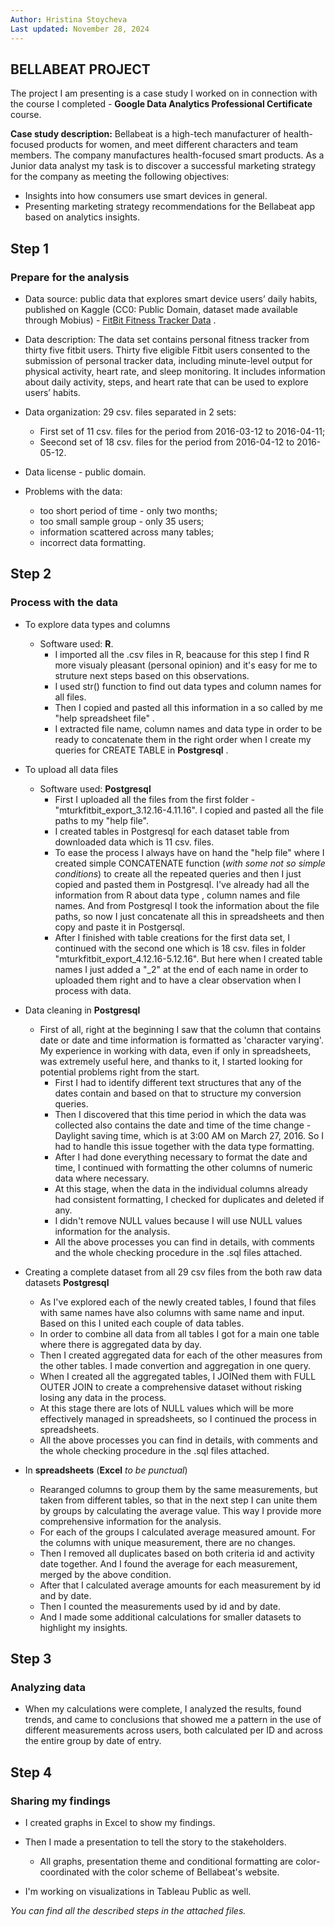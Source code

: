```yaml
--- 
Author: Hristina Stoycheva
Last updated: November 28, 2024
---
```



## BELLABEAT PROJECT

The project I am presenting is a case study I worked on in connection with the course I completed - **Google Data Analytics Professional Certificate** course.

**Case study description:**
Bellabeat is a high-tech manufacturer of health-focused products for women, and meet different characters and team members.
The company manufactures health-focused smart products.
As a Junior data analyst my task is to discover a successful marketing strategy for the company as meeting the following objectives:
* Insights into how consumers use smart devices in general.
* Presenting marketing strategy recommendations for the Bellabeat app based on analytics insights.

## Step 1 
### Prepare for the analysis

* Data source: public data that explores smart device users’ daily habits, published on Kaggle (CC0: Public Domain, dataset made available through Mobius) - [FitBit Fitness Tracker Data](https://www.kaggle.com/datasets/arashnic/fitbit) .
  
* Data description: The data set contains personal fitness tracker from thirty five fitbit users. Thirty five eligible Fitbit users consented to the submission of personal tracker data, including minute-level output for physical activity, heart rate, and sleep monitoring. It includes information about daily activity, steps, and heart rate that can be used to explore users’ habits.
  
* Data organization: 29 csv. files separated in 2 sets:
  * First set of 11 csv. files for the period from 2016-03-12 to 2016-04-11;
  * Seecond set of 18 csv. files for the period from 2016-04-12 to 2016-05-12.

* Data license - public domain.

* Problems with the data:
  * too short period of time - only two months;
  * too small sample group - only 35 users;
  * information scattered across many tables;
  * incorrect data formatting.
 
## Step 2
### Process with the data

* To explore data types and columns
  * Software used: **R**.
    * I imported all the .csv files in R, beacause for this step I find R more visualy pleasant (personal opinion) and it's easy for me to struture next steps based on this observations.
    * I used str() function to find out data types and column names for all files.
    * Then I copied and pasted all this information in a so called by me "help spreadsheet file" .
    * I extracted file name, column names and data type in order to be ready to concatenate them in the right order when I create my queries for CREATE TABLE in **Postgresql** .

* To upload all data files
  * Software used: **Postgresql**
    * First I uploaded all the files from the first folder - "mturkfitbit_export_3.12.16-4.11.16". I copied and pasted all the file paths to my "help file".
    * I created tables in Postgresql for each dataset table from downloaded data which is 11 csv. files.
    * To ease the process I always have on hand the "help file" where I created simple CONCATENATE function (*with some not so simple conditions*) to create all the repeated queries and then I just copied and pasted them in Postgresql. I've already had all the information from R about data type , column names and file names. And from Postgresql I took the information about the file paths, so now I just concatenate all this in spreadsheets and then copy and paste it in Postgersql.
    * After I finished with table creations for the first data set, I continued with the second one which is 18 csv. files in folder "mturkfitbit_export_4.12.16-5.12.16". But here when I created table names I just added a "_2" at the end of each name in order to uploaded them right and to have a clear observation when I process with data.
   
* Data cleaning in **Postgresql**
  * First of all, right at the beginning I saw that the column that contains date or date and time information is formatted as 'character varying'. My experience in working with data, even if only in spreadsheets, was extremely useful here, and thanks to it, I started looking for potential problems right from the start.
    * First I had to identify different text structures that any of the dates contain and based on that to structure my conversion queries.
    * Then I discovered that this time period in which the data was collected also contains the date and time of the time change -Daylight saving time, which is at 3:00 AM on March 27, 2016. So I had to handle this issue together with the data type formatting.
    * After I had done everything necessary to format the date and time, I continued with formatting the other columns of numeric data where necessary.
    * At this stage, when the data in the individual columns already had consistent formatting, I checked for duplicates and deleted if any.
    * I didn't remove NULL values because I will use NULL values information for the analysis.
    * All the above processes you can find in details, with comments and the whole checking procedure in the .sql files attached.

* Creating a complete dataset from all 29 csv files from the both raw data datasets **Postgresql**
  * As I've explored each of the newly created tables, I found that files with same names have also columns with same name and input. Based on this I united each couple of data tables.
  *  In order to combine all data from all tables I got for a main one table where there is aggregated data by day.
  *  Then I created aggregated data for each of the other measures from the other tables. I made convertion and aggregation in one query.
  *  When I created all the aggregated tables, I JOINed them  with FULL OUTER JOIN to create a comprehensive dataset without risking losing any data in the process.
  *  At this stage there are lots of NULL values which will be more effectively managed in spreadsheets, so I continued the process in spreadsheets.
  *  All the above processes you can find in details, with comments and the whole checking procedure in the .sql files attached.

* In **spreadsheets** (**Excel** *to be punctual*)
  * Rearanged columns to group them by the same measurements, but taken from different tables, so that in the next step I can unite them by groups by calculating the average value. This way I provide more comprehensive information for the analysis.
  * For each of the groups I calculated average measured amount. For the columns with unique measurement, there are no changes.
  * Then I removed all duplicates based on both criteria id and activity date together. And I found the average for each measurement, merged by the above condition.
  * After that I calculated average amounts for each measurement by id and by date.
  * Then I counted the measurements used by id and by date.
  * And I made some additional calculations for smaller datasets to highlight my insights.

## Step 3
### Analyzing data
  * When my calculations were complete, I analyzed the results, found trends, and came to conclusions that showed me a pattern in the use of different measurements across users, both calculated per ID and across the entire group by date of entry.

## Step 4
### Sharing my findings
  * I created graphs in Excel to show my findings.
  * Then I made a presentation to tell the story to the stakeholders.
    * All graphs, presentation theme and conditional formatting are color-coordinated with the color scheme of Bellabeat's website.
   
* I'm working on visualizations in Tableau Public as well.

*You can find all the described steps in the attached files.*


